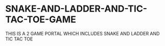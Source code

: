 # SNAKE-AND-LADDER-AND-TIC-TAC-TOE-GAME
THIS IS A 2 GAME PORTAL WHICH INCLUDES SNAKE AND LADDER AND TIC TAC TOE
